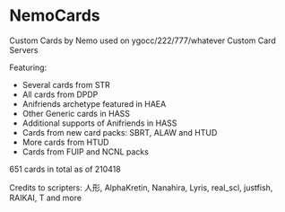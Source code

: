 # NemoCards
Custom Cards by Nemo used on ygocc/222/777/whatever Custom Card Servers

Featuring:
- Several cards from STR
- All cards from DPDP
- Anifriends archetype featured in HAEA
- Other Generic cards in HASS
- Additional supports of Anifriends in HASS
- Cards from new card packs: SBRT, ALAW and HTUD
- More cards from HTUD
- Cards from FUIP and NCNL packs

651 cards in total as of 210418

Credits to scripters:
人形, AlphaKretin, Nanahira, Lyris, real_scl, justfish, RAIKAI, T and more
